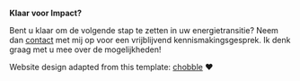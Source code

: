 **Klaar voor Impact?**

Bent u klaar om de volgende stap te zetten in uw energietransitie? Neem dan [contact](/contact) met mij op voor een vrijblijvend kennismakingsgesprek. Ik denk graag met u mee over de mogelijkheden!

Website design adapted from this template: [chobble](https://git.chobble.com/chobble/chobble-template) ❤️